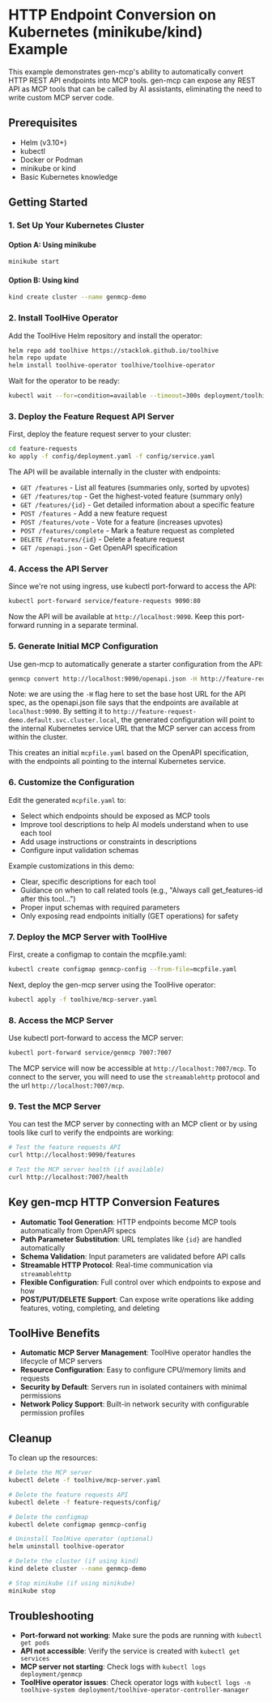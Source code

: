 # HTTP Endpoint Conversion on Kubernetes (minikube/kind) Example

This example demonstrates gen-mcp's ability to automatically convert HTTP REST API endpoints into MCP tools. gen-mcp can expose any REST API as MCP tools that can be called by AI assistants, eliminating the need to write custom MCP server code.

## Prerequisites

- Helm (v3.10+)
- kubectl
- Docker or Podman
- minikube or kind
- Basic Kubernetes knowledge

## Getting Started

### 1. Set Up Your Kubernetes Cluster

#### Option A: Using minikube
```bash
minikube start
```

#### Option B: Using kind
```bash
kind create cluster --name genmcp-demo
```

### 2. Install ToolHive Operator

Add the ToolHive Helm repository and install the operator:

```bash
helm repo add toolhive https://stacklok.github.io/toolhive
helm repo update
helm install toolhive-operator toolhive/toolhive-operator
```

Wait for the operator to be ready:

```bash
kubectl wait --for=condition=available --timeout=300s deployment/toolhive-operator-controller-manager
```

### 3. Deploy the Feature Request API Server

First, deploy the feature request server to your cluster:

```bash
cd feature-requests
ko apply -f config/deployment.yaml -f config/service.yaml
```

The API will be available internally in the cluster with endpoints:
- `GET /features` - List all features (summaries only, sorted by upvotes)
- `GET /features/top` - Get the highest-voted feature (summary only)
- `GET /features/{id}` - Get detailed information about a specific feature
- `POST /features` - Add a new feature request
- `POST /features/vote` - Vote for a feature (increases upvotes)
- `POST /features/complete` - Mark a feature request as completed
- `DELETE /features/{id}` - Delete a feature request
- `GET /openapi.json` - Get OpenAPI specification

### 4. Access the API Server

Since we're not using ingress, use kubectl port-forward to access the API:

```bash
kubectl port-forward service/feature-requests 9090:80
```

Now the API will be available at `http://localhost:9090`. Keep this port-forward running in a separate terminal.

### 5. Generate Initial MCP Configuration

Use gen-mcp to automatically generate a starter configuration from the API:

```bash
genmcp convert http://localhost:9090/openapi.json -H http://feature-request-demo.default.svc.cluster.local
```

Note: we are using the `-H` flag here to set the base host URL for the API spec, as the openapi.json file says that the endpoints are available at `localhost:9090`.
By setting it to `http://feature-request-demo.default.svc.cluster.local`, the generated configuration will point to the internal Kubernetes service URL that the MCP server can access from within the cluster.

This creates an initial `mcpfile.yaml` based on the OpenAPI specification, with the endpoints all pointing to the internal Kubernetes service.

### 6. Customize the Configuration

Edit the generated `mcpfile.yaml` to:
- Select which endpoints should be exposed as MCP tools
- Improve tool descriptions to help AI models understand when to use each tool
- Add usage instructions or constraints in descriptions
- Configure input validation schemas

Example customizations in this demo:
- Clear, specific descriptions for each tool
- Guidance on when to call related tools (e.g., "Always call get_features-id after this tool...")
- Proper input schemas with required parameters
- Only exposing read endpoints initially (GET operations) for safety

### 7. Deploy the MCP Server with ToolHive

First, create a configmap to contain the mcpfile.yaml:

```bash
kubectl create configmap genmcp-config --from-file=mcpfile.yaml
```

Next, deploy the gen-mcp server using the ToolHive operator:

```bash
kubectl apply -f toolhive/mcp-server.yaml
```

### 8. Access the MCP Server

Use kubectl port-forward to access the MCP server:

```bash
kubectl port-forward service/genmcp 7007:7007
```

The MCP service will now be accessible at `http://localhost:7007/mcp`. To connect to the server, you will need to use the `streamablehttp` protocol and the url `http://localhost:7007/mcp`.

### 9. Test the MCP Server

You can test the MCP server by connecting with an MCP client or by using tools like curl to verify the endpoints are working:

```bash
# Test the feature requests API
curl http://localhost:9090/features

# Test the MCP server health (if available)
curl http://localhost:7007/health
```

## Key gen-mcp HTTP Conversion Features

- **Automatic Tool Generation**: HTTP endpoints become MCP tools automatically from OpenAPI specs
- **Path Parameter Substitution**: URL templates like `{id}` are handled automatically  
- **Schema Validation**: Input parameters are validated before API calls
- **Streamable HTTP Protocol**: Real-time communication via `streamablehttp`
- **Flexible Configuration**: Full control over which endpoints to expose and how
- **POST/PUT/DELETE Support**: Can expose write operations like adding features, voting, completing, and deleting

## ToolHive Benefits

- **Automatic MCP Server Management**: ToolHive operator handles the lifecycle of MCP servers
- **Resource Configuration**: Easy to configure CPU/memory limits and requests
- **Security by Default**: Servers run in isolated containers with minimal permissions
- **Network Policy Support**: Built-in network security with configurable permission profiles

## Cleanup

To clean up the resources:

```bash
# Delete the MCP server
kubectl delete -f toolhive/mcp-server.yaml

# Delete the feature requests API
kubectl delete -f feature-requests/config/

# Delete the configmap
kubectl delete configmap genmcp-config

# Uninstall ToolHive operator (optional)
helm uninstall toolhive-operator

# Delete the cluster (if using kind)
kind delete cluster --name genmcp-demo

# Stop minikube (if using minikube)
minikube stop
```

## Troubleshooting

- **Port-forward not working**: Make sure the pods are running with `kubectl get pods`
- **API not accessible**: Verify the service is created with `kubectl get services`
- **MCP server not starting**: Check logs with `kubectl logs deployment/genmcp`
- **ToolHive operator issues**: Check operator logs with `kubectl logs -n toolhive-system deployment/toolhive-operator-controller-manager`
